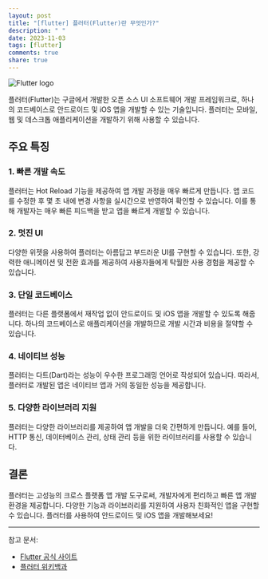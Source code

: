 ```yaml
---
layout: post
title: "[flutter] 플러터(Flutter)란 무엇인가?"
description: " "
date: 2023-11-03
tags: [flutter]
comments: true
share: true
---
```


![Flutter logo](https://flutter.dev/images/flutter-logo-sharing.png)

플러터(Flutter)는 구글에서 개발한 오픈 소스 UI 소프트웨어 개발 프레임워크로, 하나의 코드베이스로 안드로이드 및 iOS 앱을 개발할 수 있는 기술입니다. 플러터는 모바일, 웹 및 데스크톱 애플리케이션을 개발하기 위해 사용할 수 있습니다.

## 주요 특징

### 1. 빠른 개발 속도

플러터는 Hot Reload 기능을 제공하여 앱 개발 과정을 매우 빠르게 만듭니다. 앱 코드를 수정한 후 몇 초 내에 변경 사항을 실시간으로 반영하여 확인할 수 있습니다. 이를 통해 개발자는 매우 빠른 피드백을 받고 앱을 빠르게 개발할 수 있습니다.

### 2. 멋진 UI

다양한 위젯을 사용하여 플러터는 아름답고 부드러운 UI를 구현할 수 있습니다. 또한, 강력한 애니메이션 및 전환 효과를 제공하여 사용자들에게 탁월한 사용 경험을 제공할 수 있습니다.

### 3. 단일 코드베이스

플러터는 다른 플랫폼에서 재작업 없이 안드로이드 및 iOS 앱을 개발할 수 있도록 해줍니다. 하나의 코드베이스로 애플리케이션을 개발하므로 개발 시간과 비용을 절약할 수 있습니다.

### 4. 네이티브 성능

플러터는 다트(Dart)라는 성능이 우수한 프로그래밍 언어로 작성되어 있습니다. 따라서, 플러터로 개발된 앱은 네이티브 앱과 거의 동일한 성능을 제공합니다.

### 5. 다양한 라이브러리 지원

플러터는 다양한 라이브러리를 제공하여 앱 개발을 더욱 간편하게 만듭니다. 예를 들어, HTTP 통신, 데이터베이스 관리, 상태 관리 등을 위한 라이브러리를 사용할 수 있습니다.

## 결론

플러터는 고성능의 크로스 플랫폼 앱 개발 도구로써, 개발자에게 편리하고 빠른 앱 개발 환경을 제공합니다. 다양한 기능과 라이브러리를 지원하여 사용자 친화적인 앱을 구현할 수 있습니다. 플러터를 사용하여 안드로이드 및 iOS 앱을 개발해보세요!

---

참고 문서:
- [Flutter 공식 사이트](https://flutter.dev/)
- [플러터 위키백과](https://ko.wikipedia.org/wiki/%ED%94%8C%EB%9F%AC%ED%84%B0)